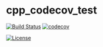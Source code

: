 # cpp_codecov_test

[![Build Status](https://travis-ci.com/gplazar/cpp_codecov_test.svg?branch=master)](https://travis-ci.com/gplazar/cpp_codecov_test)
[![codecov](https://codecov.io/gh/gplazar/cpp_codecov_test/branch/master/graph/badge.svg)](https://codecov.io/gh/gplazar/cpp_codecov_test)

[![License](https://img.shields.io/github/license/gplazar/cpp_codecov_test.svg?style=plastic)](../master/LICENSE)
